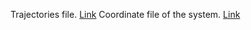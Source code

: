 Trajectories file. [Link](https://drive.google.com/file/d/1O-EwVEvHGc_pqAH7GOJLtWIkXIIRMxHR/view?usp=sharing)
Coordinate file of the system. [Link](https://drive.google.com/file/d/1TcTBA9uQAlTBSf21cROs1BdVRipanSak/view?usp=sharing)

